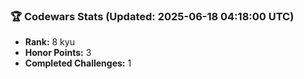 ### 🏆 Codewars Stats (Updated: 2025-06-18 04:18:00 UTC)

- **Rank:** 8 kyu
- **Honor Points:** 3
- **Completed Challenges:** 1

